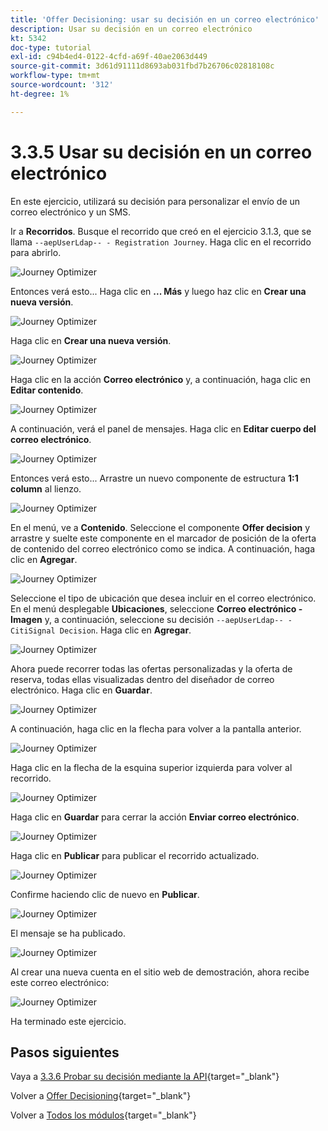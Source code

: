 ```yaml
---
title: 'Offer Decisioning: usar su decisión en un correo electrónico'
description: Usar su decisión en un correo electrónico
kt: 5342
doc-type: tutorial
exl-id: c94b4ed4-0122-4cfd-a69f-40ae2063d449
source-git-commit: 3d61d91111d8693ab031fbd7b26706c02818108c
workflow-type: tm+mt
source-wordcount: '312'
ht-degree: 1%

---
```


# 3.3.5 Usar su decisión en un correo electrónico

En este ejercicio, utilizará su decisión para personalizar el envío de un correo electrónico y un SMS.

Ir a **Recorridos**. Busque el recorrido que creó en el ejercicio 3.1.3, que se llama `--aepUserLdap-- - Registration Journey`. Haga clic en el recorrido para abrirlo.

![Journey Optimizer](./images/emailoffer1.png)

Entonces verá esto... Haga clic en **... Más** y luego haz clic en **Crear una nueva versión**.

![Journey Optimizer](./images/journey1.png)

Haga clic en **Crear una nueva versión**.

![Journey Optimizer](./images/journey2.png)

Haga clic en la acción **Correo electrónico** y, a continuación, haga clic en **Editar contenido**.

![Journey Optimizer](./images/journey3.png)

A continuación, verá el panel de mensajes. Haga clic en **Editar cuerpo del correo electrónico**.

![Journey Optimizer](./images/emailoffer2.png)

Entonces verá esto... Arrastre un nuevo componente de estructura **1:1 column** al lienzo.

![Journey Optimizer](./images/emailoffer6.png)

En el menú, ve a **Contenido**. Seleccione el componente **Offer decision** y arrastre y suelte este componente en el marcador de posición de la oferta de contenido del correo electrónico como se indica. A continuación, haga clic en **Agregar**.

![Journey Optimizer](./images/emailoffer7.png)

Seleccione el tipo de ubicación que desea incluir en el correo electrónico. En el menú desplegable **Ubicaciones**, seleccione **Correo electrónico - Imagen** y, a continuación, seleccione su decisión `--aepUserLdap-- - CitiSignal Decision`. Haga clic en **Agregar**.

![Journey Optimizer](./images/emailoffer8.png)

Ahora puede recorrer todas las ofertas personalizadas y la oferta de reserva, todas ellas visualizadas dentro del diseñador de correo electrónico. Haga clic en **Guardar**.

![Journey Optimizer](./images/emailoffer9.png)

A continuación, haga clic en la flecha para volver a la pantalla anterior.

![Journey Optimizer](./images/emailoffer13.png)

Haga clic en la flecha de la esquina superior izquierda para volver al recorrido.

![Journey Optimizer](./images/emailoffer14.png)

Haga clic en **Guardar** para cerrar la acción **Enviar correo electrónico**.

![Journey Optimizer](./images/emailoffer14a.png)

Haga clic en **Publicar** para publicar el recorrido actualizado.

![Journey Optimizer](./images/emailoffer14b.png)

Confirme haciendo clic de nuevo en **Publicar**.

![Journey Optimizer](./images/emailoffer15.png)

El mensaje se ha publicado.

![Journey Optimizer](./images/emailoffer16.png)

Al crear una nueva cuenta en el sitio web de demostración, ahora recibe este correo electrónico:

![Journey Optimizer](./images/emailoffer17.png)

Ha terminado este ejercicio.

## Pasos siguientes

Vaya a [3.3.6 Probar su decisión mediante la API](./ex6.md){target="_blank"}

Volver a [Offer Decisioning](offer-decisioning.md){target="_blank"}

Volver a [Todos los módulos](./../../../../overview.md){target="_blank"}
